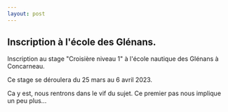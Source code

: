 ```yaml
---
layout: post
---
```


## Inscription à l'école des Glénans.

Inscription au stage "Croisière niveau 1" à l'école nautique des Glénans à Concarneau.

Ce stage se déroulera du 25 mars au 6 avril 2023.

Ca y est, nous rentrons dans le vif du sujet. Ce premier pas nous implique un peu plus...